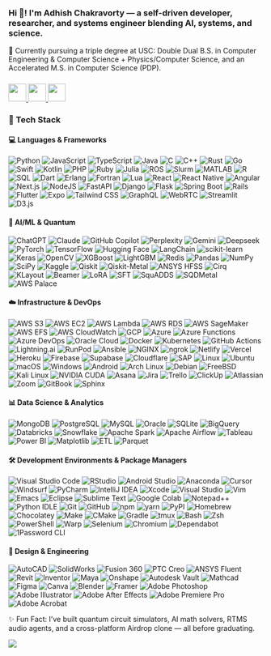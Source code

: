 <!--## Hi there 👋

**NxtGenLegend/NxtGenLegend** is a ✨ _special_ ✨ repository because its `README.md` (this file) appears on your GitHub profile.

Here are some ideas to get you started:

- 🔭 I’m currently working on ...
- 🌱 I’m currently learning ...
- 👯 I’m looking to collaborate on ...
- 🤔 I’m looking for help with ...
- 💬 Ask me about ...
- 📫 How to reach me: ...
- 😄 Pronouns: ...
- ⚡ Fun fact: ...
-->

<h3 align="left">Hi 👋! I'm Adhish Chakravorty — a self-driven developer, researcher, and systems engineer blending AI, systems, and science.</h3>

<p align="left">🧠 Currently pursuing a triple degree at USC: Double Dual B.S. in Computer Engineering & Computer Science + Physics/Computer Science, and an Accelerated M.S. in Computer Science (PDP).</p>

###

<div align="left">
  <a href="mailto:adhishch@usc.edu" target="_blank">
    <img src="https://img.shields.io/static/v1?message=Gmail&logo=gmail&label=&color=D14836&logoColor=white&labelColor=&style=for-the-badge" height="35" />
  </a>
  <a href="https://www.linkedin.com/in/adhish-chakravorty/" target="_blank">
    <img src="https://img.shields.io/static/v1?message=LinkedIn&logo=linkedin&label=&color=0077B5&logoColor=white&labelColor=&style=for-the-badge" height="35" />
  </a>
  <a href="https://github.com/NxtGenLegend" target="_blank">
    <img src="https://img.shields.io/static/v1?message=GitHub&logo=github&label=&color=333&logoColor=white&labelColor=&style=for-the-badge" height="35" />
  </a>
</div>

###
<!--
<div align="center">
  <img src="https://github-readme-stats.vercel.app/api?username=NxtGenLegend&show_icons=true&theme=radical" height="150" />
  <img src="https://streak-stats.demolab.com?user=NxtGenLegend&theme=radical" height="150" />
  <img src="https://github-readme-stats.vercel.app/api/top-langs/?username=NxtGenLegend&layout=compact&theme=radical" height="150" />
</div>
-->
### 🚀 Tech Stack

#### 💻 Languages & Frameworks
![Python](https://img.shields.io/badge/-Python-3776AB?style=flat&logo=python&logoColor=white)
![JavaScript](https://img.shields.io/badge/-JavaScript-F7DF1E?style=flat&logo=javascript&logoColor=black)
![TypeScript](https://img.shields.io/badge/-TypeScript-3178C6?style=flat&logo=typescript&logoColor=white)
![Java](https://img.shields.io/badge/-Java-ED8B00?style=flat&logo=openjdk&logoColor=white)
![C](https://img.shields.io/badge/-C-00599C?style=flat&logo=c&logoColor=white)
![C++](https://img.shields.io/badge/-C++-00599C?style=flat&logo=c%2B%2B&logoColor=white)
![Rust](https://img.shields.io/badge/-Rust-000000?style=flat&logo=rust&logoColor=white)
![Go](https://img.shields.io/badge/-Go-00ADD8?style=flat&logo=go&logoColor=white)
![Swift](https://img.shields.io/badge/-Swift-FA7343?style=flat&logo=swift&logoColor=white)
![Kotlin](https://img.shields.io/badge/-Kotlin-7F52FF?style=flat&logo=kotlin&logoColor=white)
![PHP](https://img.shields.io/badge/-PHP-777BB4?style=flat&logo=php&logoColor=white)
![Ruby](https://img.shields.io/badge/-Ruby-CC342D?style=flat&logo=ruby&logoColor=white)
![Julia](https://img.shields.io/badge/-Julia-9558B2?style=flat&logo=julia&logoColor=white)
![ROS](https://img.shields.io/badge/-ROS-22314E?style=flat&logo=ros&logoColor=white)
![Slurm](https://img.shields.io/badge/-Slurm-008B8B?style=flat)
![MATLAB](https://img.shields.io/badge/-MATLAB-0076A8?style=flat)
![R](https://img.shields.io/badge/-R-276DC3?style=flat&logo=r&logoColor=white)
![SQL](https://img.shields.io/badge/-SQL-4479A1?style=flat&logo=postgresql&logoColor=white)
![Dart](https://img.shields.io/badge/-Dart-0175C2?style=flat&logo=dart&logoColor=white)
![Erlang](https://img.shields.io/badge/-Erlang-A90533?style=flat&logo=erlang&logoColor=white)
![Fortran](https://img.shields.io/badge/-Fortran-734F96?style=flat&logo=fortran&logoColor=white)
![Lua](https://img.shields.io/badge/-Lua-2C2D72?style=flat&logo=lua&logoColor=white)
![React](https://img.shields.io/badge/-React-20232A?style=flat&logo=react&logoColor=61DAFB)
![React Native](https://img.shields.io/badge/-React_Native-20232A?style=flat&logo=react&logoColor=61DAFB)
![Angular](https://img.shields.io/badge/-Angular-DD0031?style=flat&logo=angular&logoColor=white)
![Next.js](https://img.shields.io/badge/-Next.js-000000?style=flat&logo=nextdotjs&logoColor=white)
![NodeJS](https://img.shields.io/badge/-Node.js-6DA55F?style=flat&logo=nodedotjs&logoColor=white)
![FastAPI](https://img.shields.io/badge/-FastAPI-009688?style=flat&logo=fastapi&logoColor=white)
![Django](https://img.shields.io/badge/-Django-092E20?style=flat&logo=django&logoColor=white)
![Flask](https://img.shields.io/badge/-Flask-000000?style=flat&logo=flask&logoColor=white)
![Spring Boot](https://img.shields.io/badge/-Spring%20Boot-6DB33F?style=flat&logo=springboot&logoColor=white)
![Rails](https://img.shields.io/badge/-Rails-CC0000?style=flat&logo=ruby-on-rails&logoColor=white)
![Flutter](https://img.shields.io/badge/-Flutter-02569B?style=flat&logo=flutter&logoColor=white)
![Expo](https://img.shields.io/badge/-Expo-000020?style=flat&logo=expo&logoColor=white)
![Tailwind CSS](https://img.shields.io/badge/-TailwindCSS-38B2AC?style=flat&logo=tailwind-css&logoColor=white)
![GraphQL](https://img.shields.io/badge/-GraphQL-E10098?style=flat&logo=graphql&logoColor=white)
![WebRTC](https://img.shields.io/badge/-WebRTC-333333?style=flat)
![Streamlit](https://img.shields.io/badge/-Streamlit-FF4B4B?style=flat&logo=streamlit&logoColor=white)
![D3.js](https://img.shields.io/badge/-D3.js-F9A03C?style=flat&logo=d3dotjs&logoColor=white)

#### 🧠 AI/ML & Quantum
![ChatGPT](https://img.shields.io/badge/-ChatGPT-74aa9c?style=flat&logo=openai&logoColor=white)
![Claude](https://img.shields.io/badge/-Claude-D97757?style=flat&logo=claude&logoColor=white)
![GitHub Copilot](https://img.shields.io/badge/-GitHub%20Copilot-000?style=flat&logo=githubcopilot&logoColor=white)
![Perplexity](https://img.shields.io/badge/-Perplexity-1FB8CD?style=flat&logo=perplexity&logoColor=white)
![Gemini](https://img.shields.io/badge/-Gemini-886FBF?style=flat&logo=googlegemini&logoColor=white)
![Deepseek](https://img.shields.io/badge/-Deepseek-4D6BFF?style=flat)
![PyTorch](https://img.shields.io/badge/-PyTorch-EE4C2C?style=flat&logo=pytorch&logoColor=white)
![TensorFlow](https://img.shields.io/badge/-TensorFlow-FF6F00?style=flat&logo=tensorflow&logoColor=white)
![Hugging Face](https://img.shields.io/badge/-Hugging%20Face-FFD21E?style=flat&logo=huggingface&logoColor=000)
![LangChain](https://img.shields.io/badge/-LangChain-1c3c3c?style=flat&logo=langchain&logoColor=white)
![scikit-learn](https://img.shields.io/badge/-Scikit--Learn-F7931E?style=flat&logo=scikitlearn&logoColor=white)
![Keras](https://img.shields.io/badge/-Keras-D00000?style=flat&logo=keras&logoColor=white)
![OpenCV](https://img.shields.io/badge/-OpenCV-5C3EE8?style=flat&logo=opencv&logoColor=white)
![XGBoost](https://img.shields.io/badge/-XGBoost-DA5345?style=flat)
![LightGBM](https://img.shields.io/badge/-LightGBM-9ACD32?style=flat)
![Redis](https://img.shields.io/badge/-Redis-DC382D?style=flat&logo=redis&logoColor=white)
![Pandas](https://img.shields.io/badge/-Pandas-150458?style=flat&logo=pandas&logoColor=white)
![NumPy](https://img.shields.io/badge/-NumPy-013243?style=flat&logo=numpy&logoColor=white)
![SciPy](https://img.shields.io/badge/-SciPy-8CAAE6?style=flat)
![Kaggle](https://img.shields.io/badge/-Kaggle-20BEFF?style=flat&logo=kaggle&logoColor=white)
![Qiskit](https://img.shields.io/badge/-Qiskit-6929C4?style=flat&logo=ibm&logoColor=white)
![Qiskit-Metal](https://img.shields.io/badge/-Qiskit--Metal-6929C4?style=flat)
![ANSYS HFSS](https://img.shields.io/badge/-ANSYS%20HFSS-FFB71B?style=flat)
![Cirq](https://img.shields.io/badge/-Cirq-4285F4?style=flat)
![KLayout](https://img.shields.io/badge/-KLayout-4B0082?style=flat)
![Beamer](https://img.shields.io/badge/-Beamer-008080?style=flat)
![LoRA](https://img.shields.io/badge/-LoRA-FF6B6B?style=flat)
![SFT](https://img.shields.io/badge/-SFT-4ECDC4?style=flat)
![SquADDS](https://img.shields.io/badge/-SquADDS-9B59B6?style=flat)
![SQDMetal](https://img.shields.io/badge/-SQDMeta-8B4A9E?style=flat)
![AWS Palace](https://img.shields.io/badge/-AWS%20Palace-FF9900?style=flat)

#### ☁️ Infrastructure & DevOps
![AWS S3](https://img.shields.io/badge/-AWS%20S3-569A31?style=flat&logo=amazons3&logoColor=white)
![AWS EC2](https://img.shields.io/badge/-AWS%20EC2-FF9900?style=flat&logo=amazonec2&logoColor=white)
![AWS Lambda](https://img.shields.io/badge/-AWS%20Lambda-FF9900?style=flat&logo=aws-lambda&logoColor=white)
![AWS RDS](https://img.shields.io/badge/-AWS%20RDS-527FFF?style=flat&logo=amazonrds&logoColor=white)
![AWS SageMaker](https://img.shields.io/badge/-AWS%20SageMaker-FF9900?style=flat&logo=amazonsagemaker&logoColor=white)
![AWS EFS](https://img.shields.io/badge/-AWS%20EFS-FF9900?style=flat&logo=amazonaws&logoColor=white)
![AWS CloudWatch](https://img.shields.io/badge/-AWS%20CloudWatch-FF4F00?style=flat&logo=amazoncloudwatch&logoColor=white)
![GCP](https://img.shields.io/badge/-GCP-4285F4?style=flat&logo=googlecloud&logoColor=white)
![Azure](https://img.shields.io/badge/-Azure-0078D4?style=flat&logo=microsoftazure&logoColor=white)
![Azure Functions](https://img.shields.io/badge/-Azure%20Functions-0078D7?style=flat&logo=azure-functions&logoColor=white)
![Azure DevOps](https://img.shields.io/badge/-Azure%20DevOps-0078D7?style=flat&logo=azure-devops&logoColor=white)
![Oracle Cloud](https://img.shields.io/badge/-Oracle%20Cloud-F80000?style=flat&logo=oracle&logoColor=white)
![Docker](https://img.shields.io/badge/-Docker-2496ED?style=flat&logo=docker&logoColor=white)
![Kubernetes](https://img.shields.io/badge/-Kubernetes-326CE5?style=flat&logo=kubernetes&logoColor=white)
![GitHub Actions](https://img.shields.io/badge/-GitHub%20Actions-2088FF?style=flat&logo=github-actions&logoColor=white)
![Lightning.ai](https://img.shields.io/badge/-Lightning.ai-792EE5?style=flat&logo=pytorch-lightning&logoColor=white)
![RunPod](https://img.shields.io/badge/-RunPod-6366F1?style=flat&logo=nvidia&logoColor=white)
![Ansible](https://img.shields.io/badge/-Ansible-000000?style=flat&logo=ansible&logoColor=white)
![NGINX](https://img.shields.io/badge/-NGINX-009639?style=flat&logo=nginx&logoColor=white)
![ngrok](https://img.shields.io/badge/-ngrok-1F1E37?style=flat&logo=ngrok&logoColor=white)
![Netlify](https://img.shields.io/badge/-Netlify-00C7B7?style=flat&logo=netlify&logoColor=white)
![Vercel](https://img.shields.io/badge/-Vercel-000000?style=flat&logo=vercel&logoColor=white)
![Heroku](https://img.shields.io/badge/-Heroku-430098?style=flat&logo=heroku&logoColor=white)
![Firebase](https://img.shields.io/badge/-Firebase-FFCA28?style=flat&logo=firebase&logoColor=white)
![Supabase](https://img.shields.io/badge/-Supabase-3ECF8E?style=flat&logo=supabase&logoColor=white)
![Cloudflare](https://img.shields.io/badge/-Cloudflare-F38020?style=flat&logo=cloudflare&logoColor=white)
![SAP](https://img.shields.io/badge/-SAP-0FAAFF?style=flat&logo=sap&logoColor=white)
![Linux](https://img.shields.io/badge/-Linux-FCC624?style=flat&logo=linux&logoColor=black)
![Ubuntu](https://img.shields.io/badge/-Ubuntu-E95420?style=flat&logo=ubuntu&logoColor=white)
![macOS](https://img.shields.io/badge/-macOS-000000?style=flat&logo=apple&logoColor=F0F0F0)
![Windows](https://img.shields.io/badge/-Windows-0078D6?style=flat&logo=windows11&logoColor=white)
![Android](https://img.shields.io/badge/-Android-3DDC84?style=flat&logo=android&logoColor=white)
![Arch Linux](https://img.shields.io/badge/-Arch%20Linux-1793D1?style=flat&logo=arch-linux&logoColor=white)
![Debian](https://img.shields.io/badge/-Debian-A81D33?style=flat&logo=debian&logoColor=white)
![FreeBSD](https://img.shields.io/badge/-FreeBSD-AB2B28?style=flat&logo=freebsd&logoColor=white)
![Kali Linux](https://img.shields.io/badge/-Kali%20Linux-557C94?style=flat&logo=kalilinux&logoColor=white)
![NVIDIA CUDA](https://img.shields.io/badge/-CUDA-76B900?style=flat&logo=nvidia&logoColor=white)
![Asana](https://img.shields.io/badge/-Asana-273347?style=flat&logo=asana&logoColor=white)
![Jira](https://img.shields.io/badge/-Jira-0052CC?style=flat&logo=jira&logoColor=white)
![Trello](https://img.shields.io/badge/-Trello-0052CC?style=flat&logo=trello&logoColor=white)
![ClickUp](https://img.shields.io/badge/-ClickUp-7B68EE?style=flat&logo=clickup&logoColor=white)
![Atlassian](https://img.shields.io/badge/-Atlassian-0052CC?style=flat&logo=atlassian&logoColor=white)
![Zoom](https://img.shields.io/badge/-Zoom-2D8CFF?style=flat&logo=zoom&logoColor=white)
![GitBook](https://img.shields.io/badge/-GitBook-3884FF?style=flat&logo=gitbook&logoColor=white)
![Sphinx](https://img.shields.io/badge/-Sphinx-000?style=flat&logo=sphinx&logoColor=white)

#### 📊 Data Science & Analytics
![MongoDB](https://img.shields.io/badge/-MongoDB-47A248?style=flat&logo=mongodb&logoColor=white)
![PostgreSQL](https://img.shields.io/badge/-PostgreSQL-336791?style=flat&logo=postgresql&logoColor=white)
![MySQL](https://img.shields.io/badge/-MySQL-4479A1?style=flat&logo=mysql&logoColor=white)
![Oracle](https://img.shields.io/badge/-Oracle-F80000?style=flat&logo=oracle&logoColor=white)
![SQLite](https://img.shields.io/badge/-SQLite-003B57?style=flat&logo=sqlite&logoColor=white)
![BigQuery](https://img.shields.io/badge/-BigQuery-4285F4?style=flat&logo=google&logoColor=white)
![Databricks](https://img.shields.io/badge/-Databricks-FF3621?style=flat&logo=databricks&logoColor=white)
![Snowflake](https://img.shields.io/badge/-Snowflake-29B5E8?style=flat&logo=snowflake&logoColor=white)
![Apache Spark](https://img.shields.io/badge/-Apache%20Spark-E25A1C?style=flat&logo=apachespark&logoColor=white)
![Apache Airflow](https://img.shields.io/badge/-Airflow-017CEE?style=flat&logo=apacheairflow&logoColor=white)
![Tableau](https://img.shields.io/badge/-Tableau-E97627?style=flat&logo=tableau&logoColor=white)
![Power BI](https://img.shields.io/badge/-Power%20BI-F2C811?style=flat&logo=powerbi&logoColor=black)
![Matplotlib](https://img.shields.io/badge/-Matplotlib-71D291?style=flat)
![ETL](https://img.shields.io/badge/-ETL-9370DB?style=flat)
![Parquet](https://img.shields.io/badge/-Parquet-2560E0?style=flat&logo=apachespark&logoColor=white)

#### 🛠️ Development Environments &  Package Managers
![Visual Studio Code](https://img.shields.io/badge/-Visual%20Studio%20Code-0078d7?style=flat&logo=visual-studio-code&logoColor=white)
![RStudio](https://img.shields.io/badge/-RStudio-75AADB?style=flat&logo=rstudio&logoColor=white)
![Android Studio](https://img.shields.io/badge/-Android%20Studio-3DDC84?style=flat&logo=androidstudio&logoColor=white)
![Anaconda](https://img.shields.io/badge/-Anaconda-44A833?style=flat&logo=anaconda&logoColor=white)
![Cursor](https://img.shields.io/badge/-Cursor-000000?style=flat)
![Windsurf](https://img.shields.io/badge/-Windsurf-0B100F?style=flat&logo=windsurf&logoColor=white)
![PyCharm](https://img.shields.io/badge/-PyCharm-000?style=flat&logo=pycharm&logoColor=white)
![IntelliJ IDEA](https://img.shields.io/badge/-IntelliJ%20IDEA-000000?style=flat&logo=intellij-idea&logoColor=white)
![Xcode](https://img.shields.io/badge/-Xcode-007ACC?style=flat&logo=xcode&logoColor=white)
![Visual Studio](https://img.shields.io/badge/-Visual%20Studio-5C2D91?style=flat&logo=visual-studio&logoColor=white)
![Vim](https://img.shields.io/badge/-Vim-11AB00?style=flat&logo=vim&logoColor=white)
![Emacs](https://img.shields.io/badge/-Emacs-7F5AB6?style=flat&logo=gnu-emacs&logoColor=white)
![Eclipse](https://img.shields.io/badge/-Eclipse-FE7A16?style=flat&logo=eclipse&logoColor=white)
![Sublime Text](https://img.shields.io/badge/-Sublime%20Text-575757?style=flat&logo=sublime-text&logoColor=important)
![Google Colab](https://img.shields.io/badge/-Google%20Colab-F9AB00?style=flat&logo=googlecolab&logoColor=white)
![Notepad++](https://img.shields.io/badge/-Notepad++-90E59A?style=flat&logo=notepadplusplus&logoColor=black)
![Python IDLE](https://img.shields.io/badge/-Python%20IDLE-3776AB?style=flat&logo=python&logoColor=white)
![Git](https://img.shields.io/badge/-Git-F05032?style=flat&logo=git&logoColor=white)
![GitHub](https://img.shields.io/badge/-GitHub-121011?style=flat&logo=github&logoColor=white)
![npm](https://img.shields.io/badge/-npm-CB3837?style=flat&logo=npm&logoColor=white)
![yarn](https://img.shields.io/badge/-Yarn-2C8EBB?style=flat&logo=yarn&logoColor=white)
![PyPI](https://img.shields.io/badge/-PyPI-3775A9?style=flat&logo=pypi&logoColor=white)
![Homebrew](https://img.shields.io/badge/-Homebrew-FBB040?style=flat&logo=homebrew&logoColor=white)
![Chocolatey](https://img.shields.io/badge/-Chocolatey-80B5E3?style=flat&logo=chocolatey&logoColor=white)
![Make](https://img.shields.io/badge/-Make-000000?style=flat&logo=gnubash&logoColor=white)
![CMake](https://img.shields.io/badge/-CMake-F34B7D?style=flat&logo=cmake&logoColor=white)
![Gradle](https://img.shields.io/badge/-Gradle-02303A?style=flat&logo=gradle&logoColor=white)
![tmux](https://img.shields.io/badge/-tmux-1BB91F?style=flat&logo=tmux&logoColor=white)
![Bash](https://img.shields.io/badge/-Bash-4EAA25?style=flat&logo=gnubash&logoColor=white)
![Zsh](https://img.shields.io/badge/-Zsh-000000?style=flat&logo=gnu&logoColor=white)
![PowerShell](https://img.shields.io/badge/-PowerShell-5391FE?style=flat&logo=powershell&logoColor=white)
![Warp](https://img.shields.io/badge/-Warp-3E5C9A?style=flat&logo=warp&logoColor=white)
![Selenium](https://img.shields.io/badge/-Selenium-43B02A?style=flat&logo=selenium&logoColor=white)
![Chromium](https://img.shields.io/badge/-Chromium-4285F4?style=flat&logo=googlechrome&logoColor=white)
![Dependabot](https://img.shields.io/badge/-Dependabot-025E8C?style=flat&logo=dependabot&logoColor=white)
![1Password CLI](https://img.shields.io/badge/-1Password-0094F5?style=flat&logo=1password&logoColor=white)

#### 🎨 Design & Engineering
![AutoCAD](https://img.shields.io/badge/-AutoCAD-E1222E?style=flat&logo=autodesk&logoColor=white)
![SolidWorks](https://img.shields.io/badge/-SolidWorks-FF0000?style=flat)
![Fusion 360](https://img.shields.io/badge/-Fusion%20360-FF6D00?style=flat&logo=autodesk&logoColor=white)
![PTC Creo](https://img.shields.io/badge/-PTC%20Creo-0078D7?style=flat&logo=ptc&logoColor=white)
![ANSYS Fluent](https://img.shields.io/badge/-ANSYS%20Fluent-FFB71B?style=flat&logo=ansys&logoColor=white)
![Revit](https://img.shields.io/badge/-Revit-0696D7?style=flat)
![Inventor](https://img.shields.io/badge/-Inventor-FF7A00?style=flat)
![Maya](https://img.shields.io/badge/-Maya-37A5CC?style=flat)
![Onshape](https://img.shields.io/badge/-Onshape-1C4BFF?style=flat)
![Autodesk Vault](https://img.shields.io/badge/-Autodesk%20Vault-FF7A00?style=flat)
![Mathcad](https://img.shields.io/badge/-Mathcad-E97627?style=flat)
![Figma](https://img.shields.io/badge/-Figma-F24E1E?style=flat&logo=figma&logoColor=white)
![Canva](https://img.shields.io/badge/-Canva-00C4CC?style=flat&logo=canva&logoColor=white)
![Blender](https://img.shields.io/badge/-Blender-F5792A?style=flat&logo=blender&logoColor=white)
![Framer](https://img.shields.io/badge/-Framer-05F?style=flat&logo=framer&logoColor=white)
![Adobe Photoshop](https://img.shields.io/badge/-Adobe%20Photoshop-31A8FF?style=flat&logo=adobephotoshop&logoColor=white)
![Adobe Illustrator](https://img.shields.io/badge/-Adobe%20Illustrator-FF9A00?style=flat&logo=adobeillustrator&logoColor=white)
![Adobe After Effects](https://img.shields.io/badge/-Adobe%20After%20Effects-9999FF?style=flat&logo=adobeaftereffects&logoColor=white)
![Adobe Premiere Pro](https://img.shields.io/badge/-Adobe%20Premiere%20Pro-9999FF?style=flat&logo=adobepremierepro&logoColor=white)
![Adobe Acrobat](https://img.shields.io/badge/-Adobe%20Acrobat-EC1C24?style=flat&logo=adobeacrobatreader&logoColor=white)

<p align="left">
✨ Fun Fact: I’ve built quantum circuit simulators, AI math solvers, RTMS audio agents, and a cross-platform Airdrop clone — all before graduating.
</p>

[![](https://visitcount.itsvg.in/api?id=NxtGenLegend&icon=0&color=0)](https://visitcount.itsvg.in)
